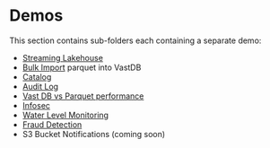 # Demos

This section contains sub-folders each containing a separate demo:

- [Streaming Lakehouse](./streaming_lakehouse/)
- [Bulk Import](./bulk_import/) parquet into VastDB
- [Catalog](./catalog)
- [Audit Log](./audit)
- [Vast DB vs Parquet performance](./vastdb_vs_parquet)
- [Infosec](./infosec)
- [Water Level Monitoring](./waterlevel)
- [Fraud Detection](./fraud_detection)
- S3 Bucket Notifications (coming soon)
